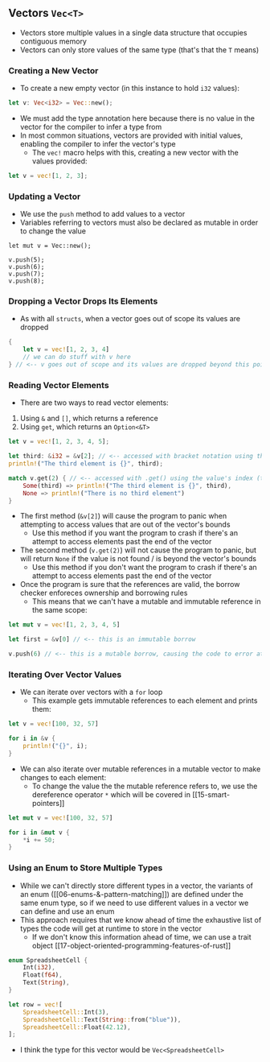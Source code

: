 ## Vectors `Vec<T>`
- Vectors store multiple values in a single data structure that occupies contiguous memory
- Vectors can only store values of the same type (that's that the `T` means)

### Creating a New Vector
- To create a new empty vector (in this instance to hold `i32` values):
```rust
let v: Vec<i32> = Vec::new();
```
- We must add the type annotation here because there is no value in the vector for the compiler to infer a type from
- In most common situations, vectors are provided with initial values, enabling the compiler to infer the vector's type
	- The `vec!` macro helps with this, creating a new vector with the values provided:
```rust
let v = vec![1, 2, 3];
```

### Updating a Vector
- We use the `push` method to add values to a vector
- Variables referring to vectors must also be declared as mutable in order to change the value
```
let mut v = Vec::new();

v.push(5);
v.push(6);
v.push(7);
v.push(8);
```

### Dropping a Vector Drops Its Elements
- As with all `structs`, when a vector goes out of scope its values are dropped
```rust
{
	let v = vec![1, 2, 3, 4]
	// we can do stuff with v here
} // <-- v goes out of scope and its values are dropped beyond this point
```

### Reading Vector Elements
- There are two ways to read vector elements:
1. Using `&` and `[]`, which returns a reference
2. Using `get`, which returns an `Option<&T>`
```rust
let v = vec![1, 2, 3, 4, 5];

let third: &i32 = &v[2]; // <-- accessed with bracket notation using the value's index (this returns a reference)
println!("The third element is {}", third);

match v.get(2) { // <-- accessed with .get() using the value's index (this returns an Option<&T>)
	Some(third) => println!("The third element is {}", third),
	None => println!("There is no third element")
}
```
- The first method (`&v[2]`) will cause the program to panic when attempting to access values that are out of the vector's bounds
	- Use this method if you want the program to crash if there's an attempt to access elements past the end of the vector
- The second method (`v.get(2)`) will not cause the program to panic, but will return `None` if the value is not found / is beyond the vector's bounds
	- Use this method if you don't want the program to crash if there's an attempt to access elements past the end of the vector
- Once the program is sure that the references are valid, the borrow checker enforeces ownership and borrowing rules
	- This means that we can't have a mutable and immutable reference in the same scope:
```rust
let mut v = vec![1, 2, 3, 4, 5]

let first = &v[0] // <-- this is an immutable borrow

v.push(6) // <-- this is a mutable borrow, causing the code to error at compile
```

### Iterating Over Vector Values
- We can iterate over vectors with a `for` loop
	- This example gets immutable references to each element and prints them:
```rust
let v = vec![100, 32, 57]

for i in &v {
	println!("{}", i);
}
```
- We can also iterate over mutable references in a mutable vector to make changes to each element:
	- To change the value the the mutable reference refers to, we use the dereference operator `*` which will be covered in [[15-smart-pointers]]
```rust
let mut v = vec![100, 32, 57]

for i in &mut v {
	*i += 50;
}
```

### Using an Enum to Store Multiple Types
- While we can't directly store different types in a vector, the variants of an enum ([[06-enums-&-pattern-matching]]) are defined under the same enum type, so if we need to use different values in a vector we can define and use an enum
- This approach requires that we know ahead of time the exhaustive list of types the code will get at runtime to store in the vector
	- If we don't know this information ahead of time, we can use a trait object [[17-object-oriented-programming-features-of-rust]]
```rust
enum SpreadsheetCell {
	Int(i32),
	Float(f64),
	Text(String),
}

let row = vec![
	SpreadsheetCell::Int(3),
	SpreadsheetCell::Text(String::from("blue")),
	SpreadsheetCell::Float(42.12),
];
```
- I think the type for this vector would be `Vec<SpreadsheetCell>`



















